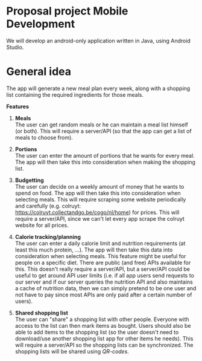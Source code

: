 # Proposal project Mobile Development

We will develop an android-only application written in Java, using Android Studio.

# General idea

The app will generate a new meal plan every week, along with a shopping list containing the required ingredients for those meals. 

**Features**

1. **Meals**   
   The user can get random meals or he can maintain a meal list himself (or both). This will require a server/API (so that the app can get a list of meals to choose from).

2. **Portions**   
   The user can enter the amount of portions that he wants for every meal. The app will then take this into consideration when making the shopping list.

3. **Budgetting**   
   The user can decide on a weekly amount of money that he wants to spend on food. The app will then take this into consideration when selecting meals. This will require scraping some website periodically and carefully (e.g. colruyt: https://colruyt.collectandgo.be/cogo/nl/home) for prices. This will require a server/API, since we can't let every app scrape the colruyt website for all prices.

4. **Calorie tracking/planning**   
   The user can enter a daily calorie limit and nutrition requirements (at least this much protein, ...). The app will then take this data into consideration when selecting meals. This feature might be useful for people on a specific diet. There are public (and free) APIs available for this. This doesn't really require a server/API, but a server/API could be useful to get around API user limits (i.e. if all app users send requests to our server and if our server queries the nutrition API and also maintains a cache of nutrition data, then we can simply pretend to be one user and not have to pay since most APIs are only paid after a certain number of users).

5. **Shared shopping list**   
   The user can "share" a shopping list with other people.  Everyone with access to the list can then mark items as bought. Users should also be able to add items to the shopping list (so the user doesn't need to download/use another shopping list app for other items he needs). This will require a server/API so the shopping lists can be synchronized. The shopping lists will be shared using *QR-codes*.
